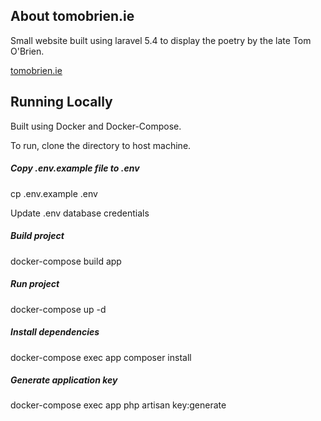 ## About tomobrien.ie

Small website built using laravel 5.4 to display the poetry by the late Tom O'Brien.

<a href="http://tomobrien.ie">tomobrien.ie</a>

## Running Locally

Built using Docker and Docker-Compose.

To run, clone the directory to host machine.

##### Copy .env.example file to .env

cp .env.example .env

Update .env database credentials

##### Build project

docker-compose build app

##### Run project

docker-compose up -d

##### Install dependencies

docker-compose exec app composer install

##### Generate application key

docker-compose exec app php artisan key:generate
